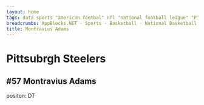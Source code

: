 ```yaml
---
layout: home 
tags: data sports "american footbal" nfl "national football league" "Pittsubrgh Steelers" Pittsburgh Pennsylvania
breadcrumbs: AppBlocks.NET - Sports - Basketball - National Basketball Association - Pittsubrgh Steelers - Montravius Adams
title: Montravius Adams
---
```

# Pittsubrgh Steelers

## #57 Montravius Adams
positon: DT
